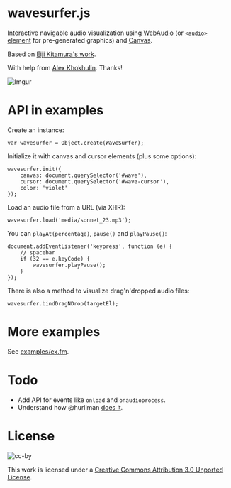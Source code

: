 wavesurfer.js
=============

Interactive navigable audio visualization using
[WebAudio](https://dvcs.w3.org/hg/audio/raw-file/tip/webaudio/specification.html)
(or [`<audio>` element](http://www.w3.org/wiki/HTML/Elements/audio)
for pre-generated graphics) and
[Canvas](http://www.whatwg.org/specs/web-apps/current-work/multipage/the-canvas-element.html).

Based on [Eiji Kitamura's work](https://github.com/agektmr/AudioStreamer).

With help from [Alex Khokhulin](https://github.com/xoxulin). Thanks!

![Imgur](http://i.imgur.com/vG4FF.png)

API in examples
===============

Create an instance:

    var wavesurfer = Object.create(WaveSurfer);

Initialize it with canvas and cursor elements (plus some options):

    wavesurfer.init({
        canvas: document.querySelector('#wave'),
        cursor: document.querySelector('#wave-cursor'),
        color: 'violet'
    });

Load an audio file from a URL (via XHR):

    wavesurfer.load('media/sonnet_23.mp3');

You can `playAt(percentage)`, `pause()` and `playPause()`:

    document.addEventListener('keypress', function (e) {
        // spacebar
        if (32 == e.keyCode) {
            wavesurfer.playPause();
        }
    });

There is also a method to visualize drag'n'dropped audio files:

    wavesurfer.bindDragNDrop(targetEl);

More examples
=============

See [examples/ex.fm](http://katspaugh.github.com/wavesurfer.js/examples/ex.fm/).

Todo
====

 * Add API for events like `onload` and `onaudioprocess`.
 * Understand how @hurliman [does it](https://github.com/jhurliman/node-pcm/blob/master/examples/waveform.js).

License
=======

![cc-by](http://i.creativecommons.org/l/by/3.0/88x31.png)

This work is licensed under a [Creative Commons Attribution 3.0 Unported License](http://creativecommons.org/licenses/by/3.0/deed.en_US).